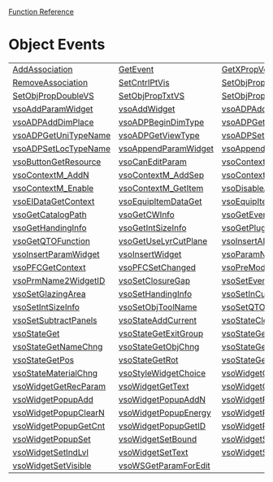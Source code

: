 [Function Reference](../README.md)

# Object Events

| | | |
|---|---|---|
| [AddAssociation](../Functions/AddAssociation.md) | [GetEvent](../Functions/GetEvent.md) | [GetXPropVersion](../Functions/GetXPropVersion.md) |
| [RemoveAssociation](../Functions/RemoveAssociation.md) | [SetCntrlPtVis](../Functions/SetCntrlPtVis.md) | [SetObjPropCharVS](../Functions/SetObjPropCharVS.md) |
| [SetObjPropDoubleVS](../Functions/SetObjPropDoubleVS.md) | [SetObjPropTxtVS](../Functions/SetObjPropTxtVS.md) | [SetObjPropVS](../Functions/SetObjPropVS.md) |
| [vsoAddParamWidget](../Functions/vsoAddParamWidget.md) | [vsoAddWidget](../Functions/vsoAddWidget.md) | [vsoADPAddDimDef](../Functions/vsoADPAddDimDef.md) |
| [vsoADPAddDimPlace](../Functions/vsoADPAddDimPlace.md) | [vsoADPBeginDimType](../Functions/vsoADPBeginDimType.md) | [vsoADPGetDimDefParms](../Functions/vsoADPGetDimDefParms.md) |
| [vsoADPGetUniTypeName](../Functions/vsoADPGetUniTypeName.md) | [vsoADPGetViewType](../Functions/vsoADPGetViewType.md) | [vsoADPSetCatName](../Functions/vsoADPSetCatName.md) |
| [vsoADPSetLocTypeName](../Functions/vsoADPSetLocTypeName.md) | [vsoAppendParamWidget](../Functions/vsoAppendParamWidget.md) | [vsoAppendWidget](../Functions/vsoAppendWidget.md) |
| [vsoButtonGetResource](../Functions/vsoButtonGetResource.md) | [vsoCanEditParam](../Functions/vsoCanEditParam.md) | [vsoContextM_Add](../Functions/vsoContextM_Add.md) |
| [vsoContextM_AddN](../Functions/vsoContextM_AddN.md) | [vsoContextM_AddSep](../Functions/vsoContextM_AddSep.md) | [vsoContextM_Check](../Functions/vsoContextM_Check.md) |
| [vsoContextM_Enable](../Functions/vsoContextM_Enable.md) | [vsoContextM_GetItem](../Functions/vsoContextM_GetItem.md) | [vsoDisableAttrs](../Functions/vsoDisableAttrs.md) |
| [vsoEIDataGetContext](../Functions/vsoEIDataGetContext.md) | [vsoEquipItemDataGet](../Functions/vsoEquipItemDataGet.md) | [vsoEquipItemDataSet](../Functions/vsoEquipItemDataSet.md) |
| [vsoGetCatalogPath](../Functions/vsoGetCatalogPath.md) | [vsoGetCWInfo](../Functions/vsoGetCWInfo.md) | [vsoGetEventInfo](../Functions/vsoGetEventInfo.md) |
| [vsoGetHandingInfo](../Functions/vsoGetHandingInfo.md) | [vsoGetIntSizeInfo](../Functions/vsoGetIntSizeInfo.md) | [vsoGetPluginStyleSym](../Functions/vsoGetPluginStyleSym.md) |
| [vsoGetQTOFunction](../Functions/vsoGetQTOFunction.md) | [vsoGetUseLyrCutPlane](../Functions/vsoGetUseLyrCutPlane.md) | [vsoInsertAllParams](../Functions/vsoInsertAllParams.md) |
| [vsoInsertParamWidget](../Functions/vsoInsertParamWidget.md) | [vsoInsertWidget](../Functions/vsoInsertWidget.md) | [vsoParamName2Index](../Functions/vsoParamName2Index.md) |
| [vsoPFCGetContext](../Functions/vsoPFCGetContext.md) | [vsoPFCSetChanged](../Functions/vsoPFCSetChanged.md) | [vsoPreModifyID](../Functions/vsoPreModifyID.md) |
| [vsoPrmName2WidgetID](../Functions/vsoPrmName2WidgetID.md) | [vsoSetClosureGap](../Functions/vsoSetClosureGap.md) | [vsoSetEventResult](../Functions/vsoSetEventResult.md) |
| [vsoSetGlazingArea](../Functions/vsoSetGlazingArea.md) | [vsoSetHandingInfo](../Functions/vsoSetHandingInfo.md) | [vsoSetInCurtainWall](../Functions/vsoSetInCurtainWall.md) |
| [vsoSetIntSizeInfo](../Functions/vsoSetIntSizeInfo.md) | [vsoSetObjToolName](../Functions/vsoSetObjToolName.md) | [vsoSetQTOValue](../Functions/vsoSetQTOValue.md) |
| [vsoSetSubtractPanels](../Functions/vsoSetSubtractPanels.md) | [vsoStateAddCurrent](../Functions/vsoStateAddCurrent.md) | [vsoStateClear](../Functions/vsoStateClear.md) |
| [vsoStateGet](../Functions/vsoStateGet.md) | [vsoStateGetExitGroup](../Functions/vsoStateGetExitGroup.md) | [vsoStateGetLayrChng](../Functions/vsoStateGetLayrChng.md) |
| [vsoStateGetNameChng](../Functions/vsoStateGetNameChng.md) | [vsoStateGetObjChng](../Functions/vsoStateGetObjChng.md) | [vsoStateGetParamChng](../Functions/vsoStateGetParamChng.md) |
| [vsoStateGetPos](../Functions/vsoStateGetPos.md) | [vsoStateGetRot](../Functions/vsoStateGetRot.md) | [vsoStateGetRotN](../Functions/vsoStateGetRotN.md) |
| [vsoStateMaterialChng](../Functions/vsoStateMaterialChng.md) | [vsoStyleWidgetChoice](../Functions/vsoStyleWidgetChoice.md) | [vsoWidgetGetEnable](../Functions/vsoWidgetGetEnable.md) |
| [vsoWidgetGetRecParam](../Functions/vsoWidgetGetRecParam.md) | [vsoWidgetGetText](../Functions/vsoWidgetGetText.md) | [vsoWidgetGetVisible](../Functions/vsoWidgetGetVisible.md) |
| [vsoWidgetPopupAdd](../Functions/vsoWidgetPopupAdd.md) | [vsoWidgetPopupAddN](../Functions/vsoWidgetPopupAddN.md) | [vsoWidgetPopupClear](../Functions/vsoWidgetPopupClear.md) |
| [vsoWidgetPopupClearN](../Functions/vsoWidgetPopupClearN.md) | [vsoWidgetPopupEnergy](../Functions/vsoWidgetPopupEnergy.md) | [vsoWidgetPopupGet](../Functions/vsoWidgetPopupGet.md) |
| [vsoWidgetPopupGetCnt](../Functions/vsoWidgetPopupGetCnt.md) | [vsoWidgetPopupGetID](../Functions/vsoWidgetPopupGetID.md) | [vsoWidgetPopupGetTxt](../Functions/vsoWidgetPopupGetTxt.md) |
| [vsoWidgetPopupSet](../Functions/vsoWidgetPopupSet.md) | [vsoWidgetSetBound](../Functions/vsoWidgetSetBound.md) | [vsoWidgetSetEnable](../Functions/vsoWidgetSetEnable.md) |
| [vsoWidgetSetIndLvl](../Functions/vsoWidgetSetIndLvl.md) | [vsoWidgetSetText](../Functions/vsoWidgetSetText.md) | [vsoWidgetSetType](../Functions/vsoWidgetSetType.md) |
| [vsoWidgetSetVisible](../Functions/vsoWidgetSetVisible.md) | [vsoWSGetParamForEdit](../Functions/vsoWSGetParamForEdit.md) 

